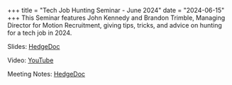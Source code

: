 +++
title = "Tech Job Hunting Seminar - June 2024"
date = "2024-06-15"
+++
This Seminar features John Kennedy and Brandon Trimble, Managing Director for Motion Recruitment, 
giving tips, tricks, and advice on hunting for a tech job in 2024.

Slides: [HedgeDoc](https://hedge.novalug.org/TCAw73QvTZWp9vixE0q_RQ#)

Video: [YouTube](https://youtu.be/4IUW6XdG1Kc?si=PZ23kxjgSpt3p6IK)

Meeting Notes: [HedgeDoc](https://hedge.novalug.org/spoZDln1TaSVolOJ_dapjQ#)
